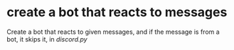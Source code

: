 # create a bot that reacts to messages
Create a bot that reacts to given messages, and if the message is from a bot, it skips it, in *discord.py*
